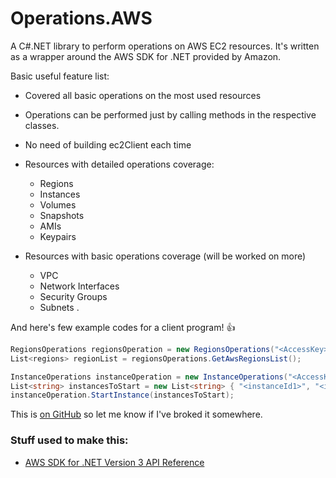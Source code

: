 # Operations.AWS
A C#.NET library to perform operations on AWS EC2 resources. It's written as a wrapper around the AWS SDK for .NET provided by Amazon.

Basic useful feature list:

 * Covered all basic operations on the most used resources
 * Operations can be performed just by calling methods in the respective classes.
 * No need of building ec2Client each time
 
 * Resources with detailed operations coverage:
    * Regions
 	* Instances
 	* Volumes
 	* Snapshots
 	* AMIs
 	* Keypairs
 * Resources with basic operations coverage (will be worked on more)
    * VPC
    * Network Interfaces
    * Security Groups
    * Subnets .

And here's few example codes for a client program! :+1:

```C#
RegionsOperations regionsOperation = new RegionsOperations("<AccessKey>", "<SecretKey>", RegionEndPoint.USWest2);
List<regions> regionList = regionsOperations.GetAwsRegionsList();

InstanceOperations instanceOperation = new InstanceOperations("<AccessKey>", "<SecretKey>", RegionEndPoint.USWest2);
List<string> instancesToStart = new List<string> { "<instanceId1>", "<instanceId2>" };
instanceOperation.StartInstance(instancesToStart);
```

This is [on GitHub](https://github.com/ajsrikanthaj/Operations.AWS) so let me know if I've broked it somewhere.


### Stuff used to make this:

 * [AWS SDK for .NET Version 3 API Reference](http://docs.aws.amazon.com/sdkfornet/v3/apidocs/Index.html)
